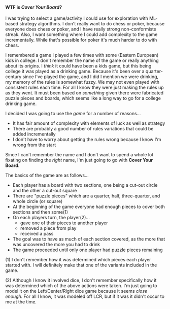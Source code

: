 #### WTF is *Cover Your Board*?

I was trying to select a game/activity I could use for exploration with ML-based strategy algorithms. 
I don't really want to do chess or poker, because everyone does chess or poker, 
and I have really strong non-conformists streak.
Also, I want something where I could add complexity to the game incrementally. 
While that's possible for poker it's much harder to do with chess.

I remembered a game I played a few times with some (Eastern European) kids in college. 
I don't remember the name of the game or really anything about its origins. 
I _think_ it could have been a kids game, but this being college it was played as a drinking game.
Because it's been over a quarter-century since I've played the game, and I did I mention we were drinking,
my memory of the rules is somewhat fuzzy. 
We may not even played with consistent rules each time. 
For all I know they were just making the rules up as they went.
It must been based on _something_ given there were fabricated puzzle pieces and boards, 
which seems like a long way to go for a college drinking game.

I decided I was going to use the _game_ for a number of reasons...
* It has fair amount of complexity with elements of luck as well as strategy
* There are probably a good number of rules variations that could be added incrementally
* I don't have to worry about getting the rules wrong because I know I'm wrong from the start

Since I can't remember the name and I don't want to spend a whole lot fixating on finding the _right_ name,
I'm just going to go with __Cover Your Board__.

The basics of the game are as follows...
* Each player has a board with two sections, one being a cut-out circle and the other a cut-out square
* There are "puzzle pieces" which are a quarter, half, three-quarter, and whole circle (or square)
* At the beginning of the game everyone had enough pieces to cover both sections and then some(1)
* On each players turn, the player(2)... 
    * gave one of their pieces to another player
    * removed a piece from play
    * received a pass
* The goal was to have as much of each section covered, 
as the more that was uncovered the more you had to drink
* The game proceeded until only one player had puzzle pieces remaining     
    
(1) I don't remember how it was determined which pieces each player started with.
I will definitely make that one of the variants included in the game.    

(2) Although I know it involved dice, 
I don't remember specifically how it was determined which of the above actions were taken. 
I'm just going to model it on the Left/Center/Right dice game because it seems _close enough._
For all I know, it was modeled off LCR, but if it was it didn't occur to me at the time.  
